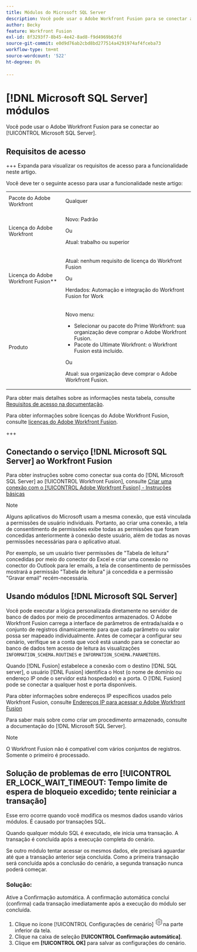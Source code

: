 ```yaml
---
title: Módulos do Microsoft SQL Server
description: Você pode usar o Adobe Workfront Fusion para se conectar ao Microsoft SQL Server.
author: Becky
feature: Workfront Fusion
exl-id: 8f3293f7-8b45-4e42-8ad8-f9d4969b63fd
source-git-commit: e0d9d76ab2cbd8bd277514a4291974af4fceba73
workflow-type: tm+mt
source-wordcount: '522'
ht-degree: 0%

---
```


# [!DNL Microsoft SQL Server] módulos

Você pode usar o Adobe Workfront Fusion para se conectar ao [!UICONTROL Microsoft SQL Server].

## Requisitos de acesso

+++ Expanda para visualizar os requisitos de acesso para a funcionalidade neste artigo.

Você deve ter o seguinte acesso para usar a funcionalidade neste artigo:

<table style="table-layout:auto">
 <col> 
 <col> 
 <tbody> 
  <tr> 
   <td role="rowheader">Pacote do Adobe Workfront</td> 
   <td> <p>Qualquer</p> </td> 
  </tr> 
  <tr data-mc-conditions=""> 
   <td role="rowheader">Licença do Adobe Workfront</td> 
   <td> <p>Novo: Padrão</p><p>Ou</p><p>Atual: trabalho ou superior</p> </td> 
  </tr> 
  <tr> 
   <td role="rowheader">Licença do Adobe Workfront Fusion**</td> 
   <td>
   <p>Atual: nenhum requisito de licença do Workfront Fusion</p>
   <p>Ou</p>
   <p>Herdados: Automação e integração do Workfront Fusion for Work </p>
   </td> 
  </tr> 
  <tr> 
   <td role="rowheader">Produto</td> 
   <td>
   <p>Novo menu:</p> <ul><li>Selecionar ou pacote do Prime Workfront: sua organização deve comprar o Adobe Workfront Fusion.</li><li>Pacote do Ultimate Workfront: o Workfront Fusion está incluído.</li></ul>
   <p>Ou</p>
   <p>Atual: sua organização deve comprar o Adobe Workfront Fusion.</p>
   </td> 
  </tr>
 </tbody> 
</table>

Para obter mais detalhes sobre as informações nesta tabela, consulte [Requisitos de acesso na documentação](/help/workfront-fusion/references/licenses-and-roles/access-level-requirements-in-documentation.md).

Para obter informações sobre licenças do Adobe Workfront Fusion, consulte [licenças do Adobe Workfront Fusion](/help/workfront-fusion/set-up-and-manage-workfront-fusion/licensing-operations-overview/license-automation-vs-integration.md).

+++

## Conectando o serviço [!DNL Microsoft SQL Server] ao Workfront Fusion

Para obter instruções sobre como conectar sua conta do [!DNL Microsoft SQL Server] ao [!UICONTROL Workfront Fusion], consulte [Criar uma conexão com o [!UICONTROL Adobe Workfront Fusion] - Instruções básicas](/help/workfront-fusion/create-scenarios/connect-to-apps/connect-to-fusion-general.md)

>[!NOTE]
>
>Alguns aplicativos do Microsoft usam a mesma conexão, que está vinculada a permissões de usuário individuais. Portanto, ao criar uma conexão, a tela de consentimento de permissões exibe todas as permissões que foram concedidas anteriormente à conexão deste usuário, além de todas as novas permissões necessárias para o aplicativo atual.
>
>Por exemplo, se um usuário tiver permissões de &quot;Tabela de leitura&quot; concedidas por meio do conector do Excel e criar uma conexão no conector do Outlook para ler emails, a tela de consentimento de permissões mostrará a permissão &quot;Tabela de leitura&quot; já concedida e a permissão &quot;Gravar email&quot; recém-necessária.

## Usando módulos [!DNL Microsoft SQL Server]

Você pode executar a lógica personalizada diretamente no servidor de banco de dados por meio de procedimentos armazenados. O Adobe Workfront Fusion carrega a interface de parâmetros de entrada/saída e o conjunto de registros dinamicamente para que cada parâmetro ou valor possa ser mapeado individualmente. Antes de começar a configurar seu cenário, verifique se a conta que você está usando para se conectar ao banco de dados tem acesso de leitura às visualizações `INFORMATION_SCHEMA.ROUTINES` e `INFORMATION_SCHEMA.PARAMETERS`.

Quando [!DNL Fusion] estabelece a conexão com o destino [!DNL SQL server], o usuário [!DNL Fusion] identifica o Host (o nome de domínio ou endereço IP onde o servidor está hospedado) e a porta. O [!DNL Fusion] pode se conectar a qualquer host e porta disponíveis.

Para obter informações sobre endereços IP específicos usados pelo Workfront Fusion, consulte [Endereços IP para acessar o Adobe Workfront Fusion](/help/workfront-fusion/set-up-and-manage-workfront-fusion/set-up-and-manage-orgs-and-teams/set-up-orgs-teams-and-users/set-up-ip-addresses-for-fusion.md)

Para saber mais sobre como criar um procedimento armazenado, consulte a documentação do [!DNL Microsoft SQL Server].

>[!NOTE]
>
>O Workfront Fusion não é compatível com vários conjuntos de registros. Somente o primeiro é processado.

## Solução de problemas de erro [!UICONTROL ER_LOCK_WAIT_TIMEOUT: Tempo limite de espera de bloqueio excedido; tente reiniciar a transação]

Esse erro ocorre quando você modifica os mesmos dados usando vários módulos. É causado por transações SQL.

Quando qualquer módulo SQL é executado, ele inicia uma transação. A transação é concluída após a execução completa do cenário.

Se outro módulo tentar acessar os mesmos dados, ele precisará aguardar até que a transação anterior seja concluída. Como a primeira transação será concluída após a conclusão do cenário, a segunda transação nunca poderá começar.

### Solução:

Ative a Confirmação automática. A confirmação automática conclui (confirma) cada transação imediatamente após a execução do módulo ser concluída.

1. Clique no ícone [!UICONTROL Configurações de cenário] ![Ícone de configurações de cenário](/help/workfront-fusion/references/apps-and-modules/assets/scenario-settings-icon.png)na parte inferior da tela.
1. Clique na caixa de seleção **[!UICONTROL Confirmação automática]**.
1. Clique em **[!UICONTROL OK]** para salvar as configurações do cenário.
